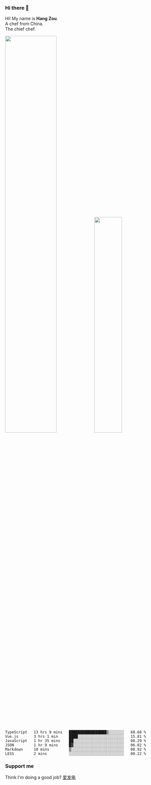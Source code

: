 ### Hi there 👋

Hi! My name is **Hang Zou**.  
A chef from China.  
The chief chef.

<img align="" width="57.5%" src="https://github-readme-stats.vercel.app/api?username=zouhangwithsweet&hide_title=true&hide_border=true&show_icons=true&include_all_commits=true&line_height=21" /><img align="" width="42.4%" src="https://github-readme-stats.vercel.app/api/top-langs/?username=zouhangwithsweet&hide_title=true&hide_border=true&layout=compact" />

<!--START_SECTION:waka-->

```text
TypeScript   13 hrs 9 mins   █████████████████▒░░░░░░░   68.68 %
Vue.js       3 hrs 1 min     ████░░░░░░░░░░░░░░░░░░░░░   15.81 %
JavaScript   1 hr 35 mins    ██░░░░░░░░░░░░░░░░░░░░░░░   08.29 %
JSON         1 hr 9 mins     █▓░░░░░░░░░░░░░░░░░░░░░░░   06.02 %
Markdown     10 mins         ▒░░░░░░░░░░░░░░░░░░░░░░░░   00.92 %
LESS         2 mins          ░░░░░░░░░░░░░░░░░░░░░░░░░   00.22 %
```

<!--END_SECTION:waka-->

### Support me

Think I'm doing a good job? [爱发电](https://afdian.net/@zouhangsweet)
